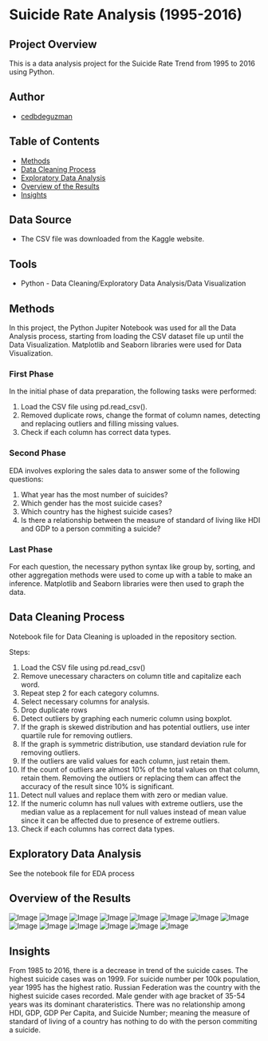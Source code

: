 # Suicide Rate Analysis (1995-2016)
  
## Project Overview
This is a data analysis project for the Suicide Rate Trend from 1995 to 2016 using Python.


## Author
* [cedbdeguzman](https://github.com/cedbdeguzman)

## Table of Contents
* [Methods](#Methods)
* [Data Cleaning Process](#Data-Cleaning-Process)
* [Exploratory Data Analysis](#Exploratory-Data-Analysis)
* [Overview of the Results](#Overview-of-the-Results)
* [Insights](#Insights)

## Data Source
* The CSV file was downloaded from the Kaggle website.

  
## Tools 
* Python - Data Cleaning/Exploratory Data Analysis/Data Visualization

  
## Methods
In this project, the Python Jupiter Notebook was used for all the Data Analysis process, starting from loading the CSV dataset file up until the Data Visualization. Matplotlib and Seaborn libraries were used for Data Visualization.

### First Phase 
 In the initial phase of data preparation, the following tasks were performed: 

 1. Load the CSV file using pd.read_csv().
 3. Removed duplicate rows, change the format of column names, detecting and replacing outliers and filling missing values.
 4. Check if each column has correct data types.

### Second Phase
 EDA involves exploring the sales data to answer some of the following questions:

 1. What year has the most number of suicides? 
 2. Which gender has the most suicide cases?
 3. Which country has the highest suicide cases?
 4. Is there a relationship between the measure of standard of living like HDI and GDP to a person commiting a suicide?

### Last Phase
  For each question, the necessary python syntax like group by, sorting, and other aggregation methods were used to come up with a table to make an inference. Matplotlib and Seaborn
  libraries were then used to graph the data.

## Data Cleaning Process 
Notebook file for Data Cleaning is uploaded in the repository section. 

Steps: 

1. Load the CSV file using pd.read_csv()
2. Remove unecessary characters on column title and capitalize each word.
3. Repeat step 2 for each category columns.
4. Select necessary columns for analysis.
5. Drop duplicate rows
6. Detect outliers by graphing each numeric column using boxplot.
7. If the graph is skewed distribution and has potential outliers, use inter quartile rule for removing outliers.
8. If the graph is symmetric distribution, use standard deviation rule for removing outliers.
9. If the outliers are valid values for each column, just retain them.
10. If the count of outliers are almost 10% of the total values on that column, retain them. Removing the outliers or replacing them can affect the accuracy of the result since 10% is significant.
11. Detect null values and replace them with zero or median value.
12. If the numeric column has null values with extreme outliers, use the median value as a replacement for null values instead of mean value since it can be affected due to presence of extreme outliers.
13. Check if each columns has correct data types.

## Exploratory Data Analysis
See the notebook file for EDA process

## Overview of the Results
![Image](https://github.com/user-attachments/assets/cae318e6-4558-4c3b-819c-1eb481d3efc7)
![Image](https://github.com/user-attachments/assets/becf0c93-96a4-4a93-a838-b49643e599fd)
![Image](https://github.com/user-attachments/assets/dc8d11a9-43ad-4b85-9607-6e59792b6f01)
![Image](https://github.com/user-attachments/assets/da3ca55f-6f21-4a30-8814-d3642bf34442)
![Image](https://github.com/user-attachments/assets/ddb2ca4c-38ff-477a-89df-21d0d31ac755)
![Image](https://github.com/user-attachments/assets/eb297ae3-9d7e-4e4d-ba27-57cc8fde7434)
![Image](https://github.com/user-attachments/assets/a498716a-9af7-4d5e-a310-d9546a8cc96c)
![Image](https://github.com/user-attachments/assets/09195771-d0b9-4fd1-88dc-e0ace81a3ee8)
![Image](https://github.com/user-attachments/assets/8e4164ae-9606-4c70-84b1-d30adfda2b14)
![Image](https://github.com/user-attachments/assets/e0f14b1e-8cff-4863-8d7d-ce9ca5fd3803)
![Image](https://github.com/user-attachments/assets/deba520b-0cc4-4561-90b2-0a9f0136b132)
![Image](https://github.com/user-attachments/assets/ae14264c-dc7f-450a-9604-20727fcd6629)
![Image](https://github.com/user-attachments/assets/d1eac195-1f88-40e2-9c98-9e1f194f34f9)
![Image](https://github.com/user-attachments/assets/ad2030c0-3619-499b-a50f-f858d1c91708)


## Insights

From 1985 to 2016, there is a decrease in trend of the suicide cases. The highest suicide cases was on 1999. For suicide number per 100k population, year 1995 has the highest ratio. Russian Federation was the country with the highest suicide cases recorded. Male gender with age bracket of 35-54 years was its dominant charateristics. There was no relationship among HDI, GDP, GDP Per Capita, and Suicide Number; meaning the measure of standard of living of a country has nothing to do with the person commiting a suicide. 
